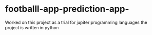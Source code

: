 # footballl-app-prediction-app-
Worked on this project as a trial for jupiter programming languages
the project is written in python

